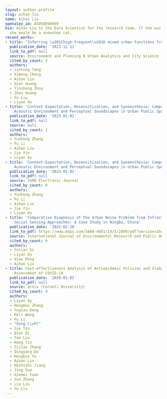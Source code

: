 ```yaml
---
layout: author-profile
slug: aihan-liu
name: Aihan Liu
openalex_id: A5050896969
bio: Aihan Liu is the Data Scientist for the research team. If she was a cat I think
  she would be a snowshoe cat.
recent_works:
- title: "Inferring \u201Chigh-frequent\u201D mixed urban functions from telecom traffic"
  publication_date: '2023-12-11'
  link_to_pdf: null
  source: Environment and Planning B Urban Analytics and City Science
  cited_by_count: 3
  authors:
  - Jintong Tang
  - Ximeng Cheng
  - Aihan Liu
  - Qian Huang
  - Yinsheng Zhou
  - Zhou Huang
  - Yu Liu
  - Liyan Xu
- title: 'Context-Expectation, Desensitization, and Synaesthesia: Comparing the Physical
    Acoustic Environment and Perceptual Soundscapes in Urban Public Spaces'
  publication_date: '2023-01-01'
  link_to_pdf: null
  source: null
  cited_by_count: 1
  authors:
  - Yunhong Zhang
  - Fu Li
  - Aihan Liu
  - Jie Yin
  - Liyan Xu
- title: 'Context-Expectation, Desensitization, and Synaesthesia: Comparing the Physical
    Acoustic Environment and Perceptual Soundscapes in Urban Public Spaces'
  publication_date: '2023-01-01'
  link_to_pdf: null
  source: SSRN Electronic Journal
  cited_by_count: 0
  authors:
  - Yunhong Zhang
  - Fu Li
  - Aihan Liu
  - Jie Yin
  - Liyan Xu
- title: 'Comparative Diagnosis of the Urban Noise Problem from Infrastructural and
    Social Sensing Approaches: A Case Study in Ningbo, China'
  publication_date: '2022-02-28'
  link_to_pdf: https://www.mdpi.com/1660-4601/19/5/2809/pdf?version=1646041380
  source: International Journal of Environmental Research and Public Health
  cited_by_count: 9
  authors:
  - Yutian Si
  - Liyan Xu
  - Xiao Peng
  - Aihan Liu
- title: Cost-effectiveness Analysis of Antiepidemic Policies and Global Situation
    Assessment of COVID-19
  publication_date: '2020-01-01'
  link_to_pdf: null
  source: arXiv (Cornell University)
  cited_by_count: 4
  authors:
  - Liyan Xu
  - Hongmou Zhang
  - Yuqiao Deng
  - Keli Wang
  - Fu Li
  - "Qing L\xFC"
  - Jie Yin
  - Qian Di
  - Tao Liu
  - Hang Yin
  - Zijiao Zhang
  - Qingyang Du
  - Hongbin Yu
  - Aihan Liu
  - Hezhishi Jiang
  - Jing Guo
  - Xiumei Yuan
  - Yun Zhang
  - Liu Liu
  - Yu Liu
---
```

